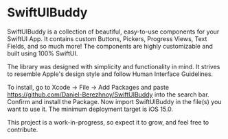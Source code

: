 # SwiftUIBuddy

SwiftUIBuddy is a collection of beautiful, easy-to-use components for your SwiftUI App. It contains custom Buttons, Pickers, Progress Views, Text Fields, and so much more! The components are highly customizable and built using 100% SwiftUI.

The library was designed with simplicity and functionality in mind. It strives to resemble Apple's design style and follow Human Interface Guidelines.

To install, go to Xcode -> File -> Add Packages and paste https://github.com/Daniel-Berezhnoy/SwiftUIBuddy into the search bar. Confirm and install the Package. Now import SwiftUIBuddy in the file(s) you want to use it. The minimum deployment target is iOS 15.0.

This project is a work-in-progress, so expect it to grow, and feel free to contribute.
